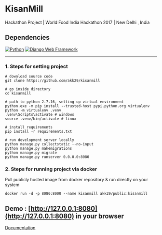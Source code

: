 # KisanMill

Hackathon Project | World Food India Hackathon 2017 | New Delhi , India

## Dependencies

[![Python](https://img.shields.io/badge/python-2.7.16-blue.svg?style=flat-square)](https://www.python.org/downloads/release/python-2716/)
[![Django Web Framework](https://img.shields.io/badge/Django-1.11.10-blue.svg?style=flat-square)](https://pypi.org/project/Django/1.11.10/)

---

### 1. Steps for setting project

```
# download source code
git clone https://github.com/akk29/kisanmill

# go inside directory
cd kisanmill

# path to python 2.7.16, setting up virtual environment
python.exe -m pip install --trusted-host pypi.python.org virtualenv
python -m virtualenv .venv
.venv\Scripts\activate # windows
source .venv/bin/activate # linux

# install requirements
pip install -r requirements.txt

# run development server locally
python manage.py collectstatic --no-input
python manage.py makemigrations
python manage.py migrate
python manage.py runserver 0.0.0.0:8080
```

### 2. Steps for running project via docker

Pull publicly hosted image from docker repository & run directly on your system

```
docker run -d -p 8080:8000 --name kisanmill akk29/public:kisanmill
```

## Demo : [http://127.0.0.1:8080](http://127.0.0.1:8080) in your browser


[Documentation](docs.md)